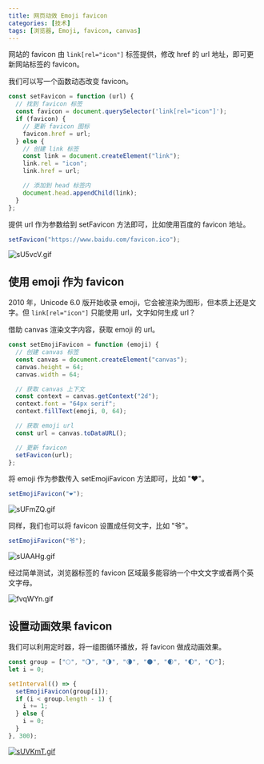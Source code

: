 ```yaml
---
title: 网页动效 Emoji favicon
categories: [技术]
tags: [浏览器, Emoji, favicon, canvas]
---
```


网站的 favicon 由 `link[rel="icon"]` 标签提供，修改 href 的 url 地址，即可更新网站标签的 favicon。

我们可以写一个函数动态改变 favicon。

```js
const setFavicon = function (url) {
  // 找到 favicon 标签
  const favicon = document.querySelector('link[rel="icon"]');
  if (favicon) {
    // 更新 favicon 图标
    favicon.href = url;
  } else {
    // 创建 link 标签
    const link = document.createElement("link");
    link.rel = "icon";
    link.href = url;

    // 添加到 head 标签内
    document.head.appendChild(link);
  }
};
```

提供 url 作为参数给到 setFavicon 方法即可，比如使用百度的 favicon 地址。

```js
setFavicon("https://www.baidu.com/favicon.ico");
```

![sU5vcV.gif](https://s3.ax1x.com/2021/01/14/sU5vcV.gif)

## 使用 emoji 作为 favicon

2010 年，Unicode 6.0 版开始收录 emoji，它会被渲染为图形，但本质上还是文字。但 `link[rel="icon"]` 只能使用 url，文字如何生成 url？

借助 canvas 渲染文字内容，获取 emoji 的 url。

```js
const setEmojiFavicon = function (emoji) {
  // 创建 canvas 标签
  const canvas = document.createElement("canvas");
  canvas.height = 64;
  canvas.width = 64;

  // 获取 canvas 上下文
  const context = canvas.getContext("2d");
  context.font = "64px serif";
  context.fillText(emoji, 0, 64);

  // 获取 emoji url
  const url = canvas.toDataURL();

  // 更新 favicon
  setFavicon(url);
};
```

将 emoji 作为参数传入 setEmojiFavicon 方法即可，比如 "❤️"。

```js
setEmojiFavicon("❤️");
```

![sUFmZQ.gif](https://s3.ax1x.com/2021/01/13/sUFmZQ.gif)

同样，我们也可以将 favicon 设置成任何文字，比如 "爷"。

```js
setEmojiFavicon("爷");
```

![sUAAHg.gif](https://s3.ax1x.com/2021/01/13/sUAAHg.gif)

经过简单测试，浏览器标签的 favicon 区域最多能容纳一个中文文字或者两个英文字母。

![fvqWYn.gif](https://z3.ax1x.com/2021/08/21/fvqWYn.gif)

## 设置动画效果 favicon

我们可以利用定时器，将一组图循环播放，将 favicon 做成动画效果。

```js
const group = ["🌕", "🌖", "🌗", "🌘", "🌑", "🌒", "🌓", "🌔"];
let i = 0;

setInterval(() => {
  setEmojiFavicon(group[i]);
  if (i < group.length - 1) {
    i += 1;
  } else {
    i = 0;
  }
}, 300);
```

[![sUVKmT.gif](https://s3.ax1x.com/2021/01/13/sUVKmT.gif)](https://imgchr.com/i/sUVKmT)
